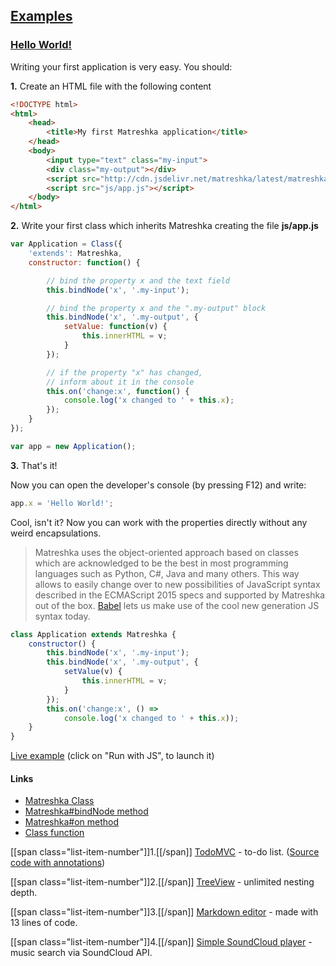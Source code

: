 ## [Examples](#!examples)

### [Hello World!](#!hello-world)
Writing your first application is very easy. You should:


**1\.** Create an HTML file with the following content

```html
<!DOCTYPE html>
<html>
	<head>
		<title>My first Matreshka application</title>
	</head>
	<body>
		<input type="text" class="my-input">
		<div class="my-output"></div>
		<script src="http://cdn.jsdelivr.net/matreshka/latest/matreshka.min.js"></script>
		<script src="js/app.js"></script>
	</body>
</html>
```


**2\.** Write your first class which inherits Matreshka creating the file **js/app.js**

```js
var Application = Class({
	'extends': Matreshka,
	constructor: function() {

		// bind the property x and the text field
		this.bindNode('x', '.my-input');

		// bind the property x and the ".my-output" block
		this.bindNode('x', '.my-output', {
			setValue: function(v) {
				this.innerHTML = v;
			}
		});

		// if the property "х" has changed,
		// inform about it in the console
		this.on('change:x', function() {
			console.log('x changed to ' + this.x);
		});
	}
});

var app = new Application();
```


**3\.** That's it!

Now you can open the developer's console (by pressing F12) and write:
```js
app.x = 'Hello World!';
```
Cool, isn't it? Now you can work with the properties directly without any weird encapsulations.

> Matreshka uses the object-oriented approach based on classes which are acknowledged to be the best in most programming languages such as Python, C#, Java and many others. This way allows to easily change over to new possibilities of JavaScript syntax described in the ECMAScript 2015 specs and supported by Matreshka out of the box. [Babel](http://babeljs.io/) lets us make use of the cool new generation JS syntax today.
```js
class Application extends Matreshka {
	constructor() {
		this.bindNode('x', '.my-input');
		this.bindNode('x', '.my-output', {
			setValue(v) {
				this.innerHTML = v;
			}
		});
		this.on('change:x', () =>
			console.log('x changed to ' + this.x));
	}
}
```

[Live example](http://jsbin.com/xotehu/1/edit?js,output) (click on "Run with JS", to launch it)

#### Links
* [Matreshka Class](#!Matreshka)
* [Matreshka#bindNode method](#!Matreshka-bindNode)
* [Matreshka#on method](#!Matreshka-on)
* [Class function](#!Class)



[[span class="list-item-number"]]1.[[/span]] [TodoMVC](//gh-embed.matreshka.io/v0/matreshkajs/matreshka_todomvc/?ref=gh-pages) - to-do list. ([Source code with annotations](//matreshkajs.github.io/matreshka_todomvc/docs/app.html))

[[span class="list-item-number"]]2.[[/span]] [TreeView](https://github.com/matreshkajs/matreshka_examples/tree/gh-pages/treeview) - unlimited nesting depth.

[[span class="list-item-number"]]3.[[/span]] [Markdown editor](https://github.com/matreshkajs/matreshka_examples/tree/gh-pages/markdown_editor) - made with 13 lines of code.

[[span class="list-item-number"]]4.[[/span]] [Simple SoundCloud player](https://github.com/matreshkajs/matreshka_examples/tree/gh-pages/soundcloud_search) - music search via SoundCloud API.
